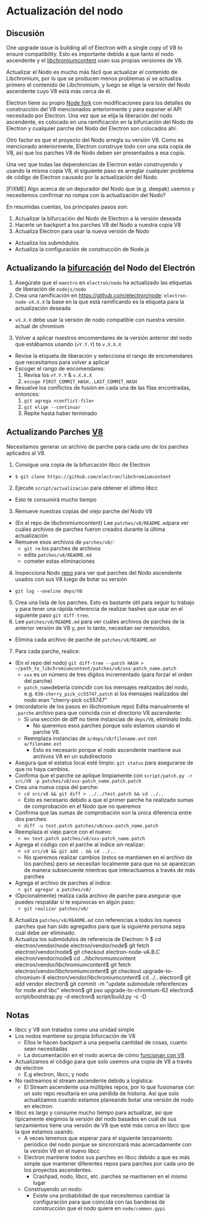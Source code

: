 # Actualización del nodo

## Discusión

One upgrade issue is building all of Electron with a single copy of V8 to ensure compatibility. Esto es importante debido a que tanto el nodo ascendente y el [libchromiumcontent](upgrading-chromium.md) usan sus propias versiones de V8.

Actualizar el Nodo es mucho más fácil que actualizar el contenido de Libchromium, por lo que se producen menos problemas si se actualiza primero el contenido de Libchromium, y luego se elige la versión del Nodo ascendente cuyo V8 está más cerca de él.

Electron tiene su propio [Node fork](https://github.com/electron/node) con modificaciones para los detalles de construcción del V8 mencionados anteriormente y para exponer el API necesitado por Electron. Una vez que se elija la liberación del nodo ascendente, es colocado en una ramificación en la bifurcación del Nodo de Electron y cualquier parche del Nodo del Electron son colocados ahí.

Otro factor es que el proyecto del Nodo arregla su versión V8. Como es mencionado anteriormente, Electron construye todo con una sola copia de V8, así que los parches V8 de Nodo deben ser presentados a esa copia.

Una vez que todas las dependencias de Electron están construyendo y usando la misma copia V8, el siguiente paso es arreglar cualquier problema de código de Electron causado por la actualización del Nodo.

[FIXME] Algo acerca de un depurador del Nodo que (e.g. deepak) usemos y necesitemos confirmar no rompa con la actualización del Nodo?

En resumidas cuentas, los principales pasos son:

1. Actualizar la bifurcación del Nodo de Electron a la versión deseada
2. Hacerle un backport a los parches V8 del Nodo a nuestra copia V8
3. Actualiza Electron para usar la nueva versión de Nodo 
  - Actualiza los submódulos
  - Actualiza la configuración de construcción de Node.js

## Actualizando la [bifurcación](https://github.com/electron/node) del Nodo del Electrón

1. Asegúrate que el `maestro` en `electron/nodo` ha actualizado las etiquetas de liberación de `nodejs/nodo`
2. Crea una ramificación en https://github.com/electron/node: `electron-node-vX.X.X` la base en la que está ramificando es la etiqueta para la actualización deseada 
  - `vX.X.X` debe usar la versión de nodo compatible con nuestra versión actual de chromium
3. Volver a aplicar nuestros encomendares de la versión anterior del nodo que estábamos usando (`vY.Y.Y`) to `v.X.X.X` 
  - Revise la etiqueta de liberación y selecciona el rango de encomendares que necesitamos para volver a aplicar
  - Escoger el rango de encomendares: 
    1. Revisa los `vY.Y.Y` & `v.X.X.X`
    2. `escoge FIRST_COMMIT_HASH..LAST_COMMIT_HASH`
  - Resuelve los conflictos de fusión en cada una de las filas encontradas, entonces: 
    1. `git agrega <conflict-file>`
    2. `git elige --continuar`
    3. Repite hasta haber terminado

## Actualizando Parches [V8](https://github.com/electron/node/src/V8)

Necesitamos generar un archivo de parche para cada uno de los parches aplicados al V8.

1. Consigue una copia de la bifurcación libcc de Electron 
  - `$ git clone https://github.com/electron/libchromiumcontent`
2. Ejecute `script/actualización` para obtener el último libcc 
  - Esto te consumirá mucho tiempo
3. Remueve nuestras copias del viejo parche del Nodo V8 
  - (En el repo de libchromiumcontent) Lee `patches/v8/README.md`para ver cuáles archivos de parches fueron creados durante la última actualización
  - Remueve esos archivos de `parches/v8/`: 
    - `git rm` los parches de archivos
    - edita `patches/v8/README.md`
    - cometer estas eliminaciones
4. Inspecciona Nodo [repo](https://github.com/electron/node) para ver qué parches del Nodo ascendente usados con sus V8 luego de botar su versión 
  - `git log --oneline deps/V8`
5. Crea una lista de los parches. Esto es bastante útil para seguir tu trabajo y para tener una rápida referencia de realizar hashes que usar en el siguiente paso `git diff-tree`.
6. Lee `patches/v8/README.md` para ver cuáles archivos de parches de la anterior versión de V8 y, por lo tanto, necesitan ser removidos. 
  - Elimina cada archivo de parche de `patches/v8/README.md`
7. Para cada parche, realice: 
  - (En el repo del nodo) `git diff-tree --patch HASH > ~/path_to_libchromiumcontent/patches/v8/xxx-patch_name.patch` 
    - `xxx` es un número de tres dígitos incrementado (para forzar el orden del parche)
    - `patch_name`debería coincidir con los mensajes realizados del nodo, e.g. `030-cherry_pick_cc55747,patch` si los mensajes realizados del nodo eran "cherry-pick cc55747"
  - (recordatorio de los pasos en libchromium repo) Edita manualmente el `.parche` archivo para que coincida con el directorio V8 ascendente: 
    - Si una sección de diff no tiene instancias de `deps/V8`, elimínalo todo. 
      - No queremos esos parches porque solo estamos usando el parche V8.
    - Reemplaza instancias de `a/deps/v8/filename.ext` con `a/filename.ext` 
      - Esto es necesario porque el nodo ascendente mantiene sus archivos V8 en un subdirectorio
  - Asegura que el estatus local esté limpio: `git status` para asegurarse de que no haya cambios.
  - Confirma que el parche se aplique limpiamente con `script/patch.py -r src/V8 -p patches/v8/xxx-patch_name.patch.patch`
  - Crea una nueva copia del parche: 
    - `cd src/v8 && git diff > ../../test.patch && cd ../..`
    - Esto es necesario debido a que el primer parche ha realizado sumas de comprobación en el Nodo que no queremos
  - Confirma que las sumas de comprobación son la única diferencia entre dos parches: 
    - `diff -u test.patch patches/v8/xxx-patch_name.patch`
  - Reemplaza el viejo parce con el nuevo: 
    - `mv test.patch patches/v8/xxx-patch_name.patch`
  - Agrega el código con el parche al índice *sin* realizar: 
    - `cd src/v8 && git add . && cd ../..`
    - No queremos realizar cambios (estos se mantienen en el archivo de los parches) pero se necesitan localmente para que no se aparezcan de manera subsecuente mientras que interactuamos a través de más parches
  - Agrega el archivo de parches al índice: 
    - `git agregar a patches/v8/`
  - (Opcionalmente) realiza cada archivo de parche para asegurar que puedes respaldar si te equivocas en algún paso: 
    - `git realizar patches/v8/`
8. Actualiza `patches/v8/README.md` con referencias a todos los nuevos parches que han sido agregados para que la siguiente persona sepa cuál debe ser eliminado.
9. Actualiza los submódulos de referencia de Electron: 
      h
      $ cd electron/vendor/node
      electron/vendor/node$ git fetch
      electron/vendor/node$ git checkout electron-node-vA.B.C
      electron/vendor/node$ cd ../libchromiumcontent
      electron/vendor/libchromiumcontent$ git fetch
      electron/vendor/libchromiumcontent$ git checkout upgrade-to-chromium-X
      electron/vendor/libchromiumcontent$ cd ../..
      electron$ git add vendor
      electron$ git commit -m "update submodule referefences for node and libc"
      electron$ git pso upgrade-to-chromium-62
      electron$ script/bootstrap.py -d
      electron$ script/build.py -c -D

## Notas

- libcc y V8 son tratados como una unidad simple
- Los nodos mantiene su propia bifurcación de V8 
  - Ellos le hacen backport a una pequeña cantidad de cosas, cuanto sean necesitadas
  - La documentación en el nodo acerca de cómo [funcionan con V8](https://nodejs.org/api/v8.html)
- Actualizamos el código para que solo usemos una copia de V8 a través de electron 
  - E.g electron, libcc, y nodo
- No rastreamos el stream ascendente debido a logística: 
  - El Stream ascendente usa múltiples repos, por lo que fusionarse con un solo repo resultaría en una pérdida de historia. Así que solo actualizamos cuando estamos planeando botar una versión de nodo en electron.
- libcc es largo y consume mucho tiempo para actualizar, así que típicamente elegimos la versión del nodo basados en cuál de sus lanzamientos tiene una versión de V8 que esté más cerca en libcc que la que estamos usando. 
  - A veces tenemos que esperar para el siguiente lanzamiento periódico del nodo porque se sincronizará más acercadamente con la versión V8 en el nuevo libcc
  - Electron mantiene todos sus parches en libcc debido a que es más simple que mantener diferentes repos para parches por cada uno de los proyectos ascendentes. 
    - Crashpad, nodo, libcc, etc. parches se mantienen en el mismo lugar
  - Construyendo un nodo: 
    - Existe una probabilidad de que necesitemos cambiar la configuración para que coincida con las banderas de construcción que el nodo quiere en `node/common.gypi`